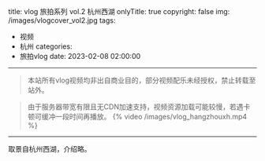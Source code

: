 title: vlog 旅拍系列 vol.2 杭州西湖
onlyTitle: true
copyright: false
img: /images/vlogcover_vol2.jpg
tags:
  - 视频
  - 杭州
categories:
  - 旅拍vlog
date: 2023-02-08 02:00:00
---
>本站所有vlog视频均非出自商业目的，部分视频配乐未经授权，禁止转载至站外。  

>由于服务器带宽有限且无CDN加速支持，视频资源加载可能较慢，若遇卡顿可缓冲一段时间再播放。
{% video /images/vlog_hangzhouxh.mp4 %}    

* * *
取景自杭州西湖，介绍略。